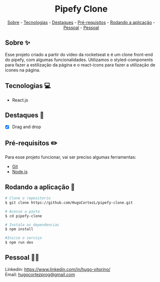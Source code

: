 <h1 align="center"> Pipefy Clone</h1>

<p align="center">
    <a href="#sobre">Sobre</a>
    - <a href="#tecnologias">Tecnologias</a>
    - <a href="#destaques">Destaques</a>
    - <a href="#pre">Pré-requisitos</a>
    - <a href="#rodando">Rodando a aplicação</a>
    - <a href="#pessoal">Pessoal</a>
    - <a href="#pessoal">Pessoal</a>
</p>

## Sobre ✨

Esse projeto criado a partir do vídeo da rocketseat e é um clone front-end do pipefy, com algumas funcionalidades. Utilizamos o styled-components para fazer a estilização da página e o react-icons para fazer a utilização de icones na página.

## Tecnologias 💻

- React.js

## Destaques 🏴

* [x] Drag and drop

<h2 id="pre">Pré-requisitos ✏️</h2>

Para esse projeto funcionar, vai ser preciso algumas ferramentas:
* [Git](https://git-scm.com/downloads)
* [Node.js](https://nodejs.org/en/download/)

<h2 id="rodando">Rodando a aplicação 🎲</h2>

```bash
# Clone o repositorio
$ git clone https://github.com/HugoCortezL/pipefy-clone.git

# Acesse a pasta
$ cd pipefy-clone

# Instale as dependencias
$ npm install

#Inicie o serviço
$ npm run dev
```

## Pessoal 🙋‍♂️

Linkedin: https://www.linkedin.com/in/hugo-vitorino/
</br>
Email: hugocortezprog@gmail.com